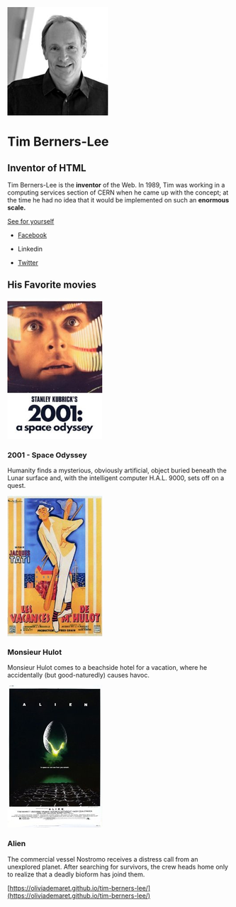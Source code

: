 ![Tim Berners-Lee](images/tim_berners_lee.jpg)

# Tim Berners-Lee

## Inventor of HTML

Tim Berners-Lee is the **inventor** of the Web. In 1989, Tim was working in a computing services section of CERN when he came up with the concept; at the time he had no idea that it would be implemented on such an **enormous scale.**

[See for yourself](https://en.wikipedia.org/wiki/Tim_Berners-Lee)

- [Facebook](https://www.facebook.com/profile.php?id=100070266964891)

- Linkedin

- [Twitter](https://twitter.com/timberners_lee)

## His Favorite movies

![Space Odyssey](images/space_odyssey.jpg)

### 2001 - Space Odyssey

Humanity finds a mysterious, obviously artificial, object buried beneath the Lunar surface and, with the intelligent computer H.A.L. 9000, sets off on a quest.

![Mister Hulot](images/mister_hulot.jpg)

### Monsieur Hulot

Monsieur Hulot comes to a beachside hotel for a vacation, where he accidentally (but good-naturedly) causes havoc.

![Alien](images/alien.jpg)

### Alien

The commercial vessel Nostromo receives a distress call from an unexplored planet. After searching for survivors, the crew heads home only to realize that a deadly bioform has joind them.

[https://oliviademaret.github.io/tim-berners-lee/](https://oliviademaret.github.io/tim-berners-lee/)

